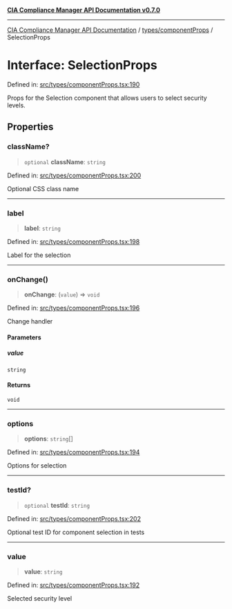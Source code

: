 [**CIA Compliance Manager API Documentation v0.7.0**](../../../README.md)

***

[CIA Compliance Manager API Documentation](../../../modules.md) / [types/componentProps](../README.md) / SelectionProps

# Interface: SelectionProps

Defined in: [src/types/componentProps.tsx:190](https://github.com/Hack23/cia-compliance-manager/blob/a904e43458f81faf7066f9da9fc149cc9f6e236d/src/types/componentProps.tsx#L190)

Props for the Selection component that allows users to select security levels.

## Properties

### className?

> `optional` **className**: `string`

Defined in: [src/types/componentProps.tsx:200](https://github.com/Hack23/cia-compliance-manager/blob/a904e43458f81faf7066f9da9fc149cc9f6e236d/src/types/componentProps.tsx#L200)

Optional CSS class name

***

### label

> **label**: `string`

Defined in: [src/types/componentProps.tsx:198](https://github.com/Hack23/cia-compliance-manager/blob/a904e43458f81faf7066f9da9fc149cc9f6e236d/src/types/componentProps.tsx#L198)

Label for the selection

***

### onChange()

> **onChange**: (`value`) => `void`

Defined in: [src/types/componentProps.tsx:196](https://github.com/Hack23/cia-compliance-manager/blob/a904e43458f81faf7066f9da9fc149cc9f6e236d/src/types/componentProps.tsx#L196)

Change handler

#### Parameters

##### value

`string`

#### Returns

`void`

***

### options

> **options**: `string`[]

Defined in: [src/types/componentProps.tsx:194](https://github.com/Hack23/cia-compliance-manager/blob/a904e43458f81faf7066f9da9fc149cc9f6e236d/src/types/componentProps.tsx#L194)

Options for selection

***

### testId?

> `optional` **testId**: `string`

Defined in: [src/types/componentProps.tsx:202](https://github.com/Hack23/cia-compliance-manager/blob/a904e43458f81faf7066f9da9fc149cc9f6e236d/src/types/componentProps.tsx#L202)

Optional test ID for component selection in tests

***

### value

> **value**: `string`

Defined in: [src/types/componentProps.tsx:192](https://github.com/Hack23/cia-compliance-manager/blob/a904e43458f81faf7066f9da9fc149cc9f6e236d/src/types/componentProps.tsx#L192)

Selected security level
